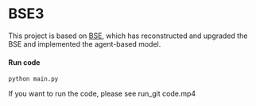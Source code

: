 # BSE3
This project is based on [BSE](https://github.com/davecliff/BristolStockExchange), which has reconstructed and upgraded the BSE and implemented the agent-based model.
#### Run code
```
python main.py
```
If you want to run the code, please see run_git code.mp4